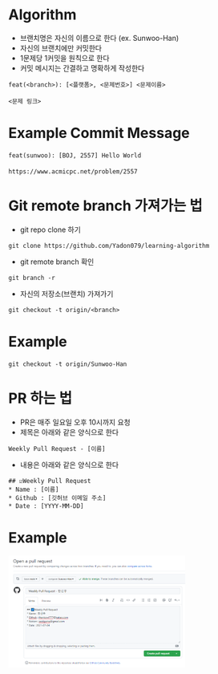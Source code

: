 # Algorithm

* 브랜치명은 자신의 이름으로 한다 (ex. Sunwoo-Han)
* 자신의 브랜치에만 커밋한다
* 1문제당 1커밋을 원칙으로 한다
* 커밋 메시지는 간결하고 명확하게 작성한다

```
feat(<branch>): [<플랫폼>, <문제번호>] <문제이름>

<문제 링크>
``` 

# Example Commit Message
```
feat(sunwoo): [BOJ, 2557] Hello World

https://www.acmicpc.net/problem/2557
```


# Git remote branch 가져가는 법

* git repo clone 하기

```
git clone https://github.com/Yadon079/learning-algorithm
```

* git remote branch 확인

```
git branch -r
```

* 자신의 저장소(브랜치) 가져가기

```
git checkout -t origin/<branch>
```

# Example

```
git checkout -t origin/Sunwoo-Han
```


# PR 하는 법

* PR은 매주 일요일 오후 10시까지 요청
* 제목은 아래와 같은 양식으로 한다

```
Weekly Pull Request - [이름]
```

* 내용은 아래와 같은 양식으로 한다

```
## ☑️Weekly Pull Request
* Name : [이름]
* Github : [깃허브 이메일 주소]
* Date : [YYYY-MM-DD]
```

# Example

<img src="./img/PRSample.png" width="70%" align="center">
